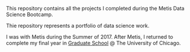 This repository contains all the projects I completed during the Metis Data Science Bootcamp.

Thie repository represents a portfolio of data science work.

I was with Metis during the Summer of 2017. After Metis, I returned to complete my final year in [Graduate School](https://capp.cs.uchicago.edu/) @ The University of Chicago.